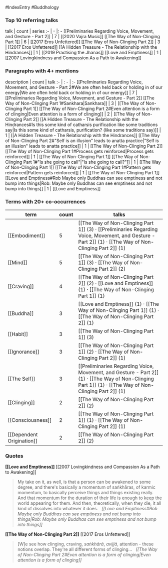 #IndexEntry #Buddhology

### Top 10 referring talks
talk | count | series
:- | - |: -
[[Preliminaries Regarding Voice, Movement, and Gesture - Part 2]] | 7 | [[2020 Vajra Music]]
[[The Way of Non-Clinging Part 1]] | 6 | [[2017 Eros Unfettered]]
[[The Way of Non-Clinging Part 2]] | 3 | [[2017 Eros Unfettered]]
[[A Hidden Treasure - The Relationship with the Hindrances]] | 1 | [[2019 Practising the Jhanas]]
[[Love and Emptiness]] | 1 | [[2007 Lovingkindness and Compassion As a Path to Awakening]]

### Paragraphs with 4+ mentions
description | count | talk
:- | : - | :-
[[Preliminaries Regarding Voice, Movement, and Gesture - Part 2#We are often held back or holding in of our energy\|We are often held back or holding in of our energy]] | 7 | [[Preliminaries Regarding Voice, Movement, and Gesture - Part 2]]
[[The Way of Non-Clinging Part 1#Sankhara\|Sankhara]] | 3 | [[The Way of Non-Clinging Part 1]]
[[The Way of Non-Clinging Part 2#Even attention is a form of clinging\|Even attention is a form of clinging]] | 2 | [[The Way of Non-Clinging Part 2]]
[[A Hidden Treasure - The Relationship with the Hindrances#Is this some kind of catharsis purification like some traditions say\|Is this some kind of catharsis, purification? (like some traditions say)]] | 1 | [[A Hidden Treasure - The Relationship with the Hindrances]]
[[The Way of Non-Clinging Part 2#"Self is an illusion" leads to anatta practice\|"Self is an illusion" leads to anatta practice]] | 1 | [[The Way of Non-Clinging Part 2]]
[[The Way of Non-Clinging Part 1#Process gets reinforced\|Process gets reinforced]] | 1 | [[The Way of Non-Clinging Part 1]]
[[The Way of Non-Clinging Part 1#"Is she going to call"\|"Is she going to call?"]] | 1 | [[The Way of Non-Clinging Part 1]]
[[The Way of Non-Clinging Part 1#Pattern gets reinforced\|Pattern gets reinforced]] | 1 | [[The Way of Non-Clinging Part 1]]
[[Love and Emptiness#Rob Maybe only Buddhas can see emptiness and not bump into things\|Rob: Maybe only Buddhas can see emptiness and not bump into things]] | 1 | [[Love and Emptiness]]

### Terms with 20+ co-occurrences
term | count | talks
-|-|-
[[Embodiment]] | 5 | <span class="counts">[[The Way of Non-Clinging Part 1]] (3) · [[Preliminaries Regarding Voice, Movement, and Gesture - Part 2]] (1) · [[The Way of Non-Clinging Part 2]] (1)</span> 
[[Mind]] | 5 | <span class="counts">[[The Way of Non-Clinging Part 1]] (3) · [[The Way of Non-Clinging Part 2]] (2)</span> 
[[Craving]] | 4 | <span class="counts">[[The Way of Non-Clinging Part 2]] (2) · [[Love and Emptiness]] (1) · [[The Way of Non-Clinging Part 1]] (1)</span> 
[[Buddha]] | 3 | <span class="counts">[[Love and Emptiness]] (1) · [[The Way of Non-Clinging Part 1]] (1) · [[The Way of Non-Clinging Part 2]] (1)</span> 
[[Habit]] | 3 | <span class="counts">[[The Way of Non-Clinging Part 1]] (3)</span> 
[[Ignorance]] | 3 | <span class="counts">[[The Way of Non-Clinging Part 1]] (2) · [[The Way of Non-Clinging Part 2]] (1)</span> 
[[The Self]] | 3 | <span class="counts">[[Preliminaries Regarding Voice, Movement, and Gesture - Part 2]] (1) · [[The Way of Non-Clinging Part 1]] (1) · [[The Way of Non-Clinging Part 2]] (1)</span> 
[[Clinging]] | 2 | <span class="counts">[[The Way of Non-Clinging Part 2]] (2)</span> 
[[Consciousness]] | 2 | <span class="counts">[[The Way of Non-Clinging Part 1]] (1) · [[The Way of Non-Clinging Part 2]] (1)</span> 
[[Dependent Origination]] | 2 | <span class="counts">[[The Way of Non-Clinging Part 2]] (2)</span> 

### Quotes
**[[Love and Emptiness]]**
<span class="counts">[[2007 Lovingkindness and Compassion As a Path to Awakening]]</span>
> My take on it, as well, is that a person can be awakened to some degree, and there's basically a momentum of saṅkhāras, of karmic momentum, to basically perceive things and things existing really. And that momentum for the duration of their life is enough to keep the world appearing for them. And then, theoretically, when they die, it all kind of dissolves into whatever it does. &nbsp;&nbsp;<span class="counts">_[[Love and Emptiness#Rob Maybe only Buddhas can see emptiness and not bump into things|Rob: Maybe only Buddhas can see emptiness and not bump into things]]_</span>

**[[The Way of Non-Clinging Part 2]]**
<span class="counts">[[2017 Eros Unfettered]]</span>
> [W]e see how clinging, craving, _saṅkhārā_, _avijjā_, attention - these notions overlap. They're all different forms of clinging... &nbsp;&nbsp;<span class="counts">_[[The Way of Non-Clinging Part 2#Even attention is a form of clinging|Even attention is a form of clinging]]_</span>


